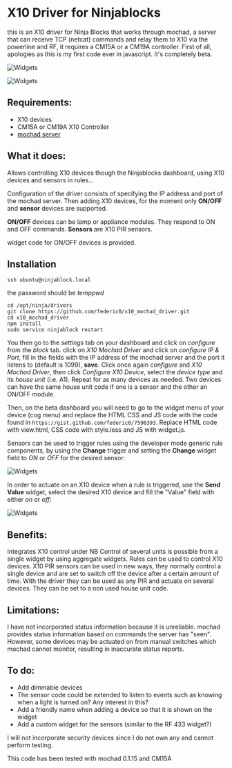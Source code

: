 X10 Driver for Ninjablocks
==========================

this is an X10 driver for Ninja Blocks that works through mochad, a server that can receive TCP (netcat) commands and relay them to X10 via the powerline and RF, it requires a CM15A or a CM19A controller. First of all, apologies as this is my first code ever in javascript. It's completely beta. 

![Widgets](https://dl-web.dropbox.com/get/shared/X10%20widget.png?w=AABhY8-r37OYOBSk-nzbmPE3qltnN4eh0qySiX0K2kXomQ)

![Widgets](https://dl-web.dropbox.com/get/shared/x10%20sensor.png?w=AACBiBPTShQufwxwbOK_fA-DIj9fZF6w744GbCO5bMh1vw)

Requirements:
-------------

* X10 devices
* CM15A or CM19A X10 Controller
* [mochad server](http://sourceforge.net/apps/mediawiki/mochad/index.php?title=Main_Page)

What it does:
-------------

Allows controlling X10 devices though the Ninjablocks dashboard, using X10 devices and sensors in rules...

Configuration of the driver consists of specifying the IP address and port of the mochad server. Then adding X10 devices, for the moment only **ON/OFF** and **sensor** devices are supported.

**ON/OFF** devices can be lamp or appliance modules. They respond to ON and OFF commands.
**Sensors** are X10 PIR sensors.

widget code for ON/OFF devices is provided.


Installation
------------

```
ssh ubuntu@ninjablock.local
```
the password should be *temppwd*

```
cd /opt/ninja/drivers
git clone https://github.com/federic0/x10_mochad_driver.git
cd x10_mochad_driver
npm install
sudo service ninjablock restart
```

You then go to the *settings* tab on your dashboard and click on *configure* from the *block* tab. click on *X10 Mochad Driver* and click on *configure IP & Port*, fill in the fields with the IP address of the mochad server and the port it listens to (default is 1099), **save**. Click once again *configure* and *X10 Mochad Driver*, then click *Configure X10 Device*, select the *device type* and its *house unit* (i.e. A1). Repeat for as many devices as needed. Two devices can have the same house unit code if one is a sensor and the other an ON/OFF module.

Then, on the beta dashboard you will need to go to the widget menu of your device (cog menu) and replace the HTML CSS and JS code with the code found in ```https://gist.github.com/federic0/7596393```. Replace HTML code with view.html, CSS code with style.less and JS with widget.js.
 
Sensors can be used to trigger rules using the developer mode generic rule components, by using the **Change** trigger and setting the **Change** widget field to *ON* or *OFF* for the desired sensor:

![Widgets](https://dl-web.dropbox.com/get/shared/trigger%20rule%20based%20on%20x10%20sensor.png?w=AABNvHf3kSK4lm0IbOofrnoDzvm_yvUZfckMvzN5yT7ykw)

In order to actuate on an X10 device when a rule is triggered, use the **Send Value** widget, select the desired X10 device and fill the "Value" field with either *on* or *off*:

![Widgets](https://dl-web.dropbox.com/get/shared/actuate%20on%20X10%20in%20rules.png?w=AAANW5z88vuN2hX5p14e7d98z6DymgspbjBQQWF-W3XbbQ)


Benefits:
---------

Integrates X10 control under NB
Control of several units is possible from a single widget by using aggregate widgets.
Rules can be used to control X10 devices.
X10 PIR sensors can be used in new ways, they normally control a single device and are set to switch off the device after a certain amount of time. With the driver they can be used as any PIR and actuate on several devices. They can be set to a non used house unit code.

Limitations:
------------

I have not incorporated status information because it is unreliable. mochad provides status information based on commands the server has "seen". However, some devices may be actuated on from manual switches which mochad cannot monitor, resulting in inaccurate status reports.

To do:
------

* Add dimmable devices
* The sensor code could be extended to listen to events such as knowing when a light is turned on? Any interest in this?
* Add a friendly name when adding a device so that it is shown on the widget
* Add a custom widget for the sensors (similar to the RF 433 widget?)

I will not incorporate security devices since I do not own any and cannot perform testing.

This code has been tested with mochad 0.1.15 and CM15A
